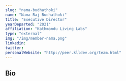 ```yaml
---
slug: "nama-budhathoki"
name: "Nama Raj Budhathoki"
title: "Executive Director"
yearDeparted: "2021"
affiliation: "Kathmandu Living Labs"
type: "external"
img: "/img/member-nama.png"
linkedin: 
twitter: 
personalWebsite: "http://peer.klldev.org/team.html"
---
```

## Bio


